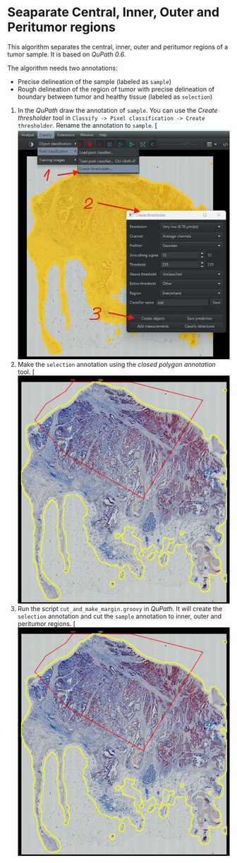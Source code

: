 # Seaparate Central, Inner, Outer and Peritumor regions

This algorithm separates the central, inner, outer and peritumor regions of a tumor sample. It is based on *QuPath 0.6*.


The algorithm needs two annotations:
- Precise delineation of the sample (labeled as `sample`)
- Rough delineation of the region of tumor with precise delineation of boundary between tumor and healthy tissue (labeled as `selection`)



1) In the *QuPath* draw the annotation of `sample`. You can use the *Create thresholder* tool in `Classify -> Pixel classification -> Create thresholder`. Rename the annotation to `sample`.
   [![step1](step1.jpg)
2) Make the `selection` annotation using the *closed polygon annotation* tool.
   [![step2](step2.jpg)
3) Run the script `cut_and_make_margin.groovy` in *QuPath*. It will create the `selection` annotation and cut the `sample` annotation to inner, outer and peritumor regions.
   [![final_step](final_step.jpg)

